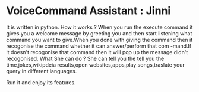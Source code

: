 # VoiceCommand Assistant : Jinni
It is written in python.
How it works ?
When you run the execute command it gives you a welcome message by greeting you 
and then start listening what command you want to give.When you done with giving 
the command then it recogonise the command whether it can answer/perform that com
-mand.If it doesn't recogonise that command then it will pop up the message didn't 
recogonised.
What She can do ?
She can tell you the tell you the time,jokes,wikipdeia results,open websites,apps,play
songs,traslate your query in different languages.

Run it and enjoy its features.
